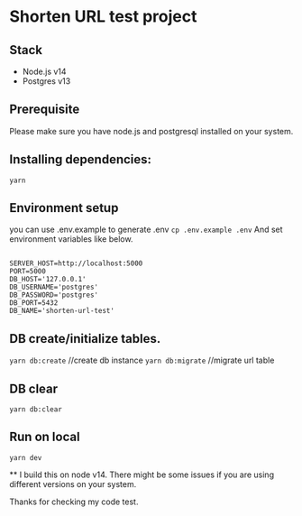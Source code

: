 # Shorten URL test project
## Stack
- Node.js v14
- Postgres v13

## Prerequisite

Please make sure you have node.js and postgresql installed on your system.

## Installing dependencies:
 ``yarn``

## Environment setup 
you can use .env.example to generate .env
``cp .env.example .env``
And set environment variables like below.

<pre><code>
SERVER_HOST=http://localhost:5000
PORT=5000
DB_HOST='127.0.0.1'
DB_USERNAME='postgres'
DB_PASSWORD='postgres'
DB_PORT=5432
DB_NAME='shorten-url-test'
</code></pre>

## DB create/initialize tables.
``yarn db:create`` //create db instance
``yarn db:migrate`` //migrate url table

## DB clear
``yarn db:clear``

## Run on local
``yarn dev``

** I build this on node v14. There might be some issues if you are using different versions on your system. 

Thanks for checking my code test.
